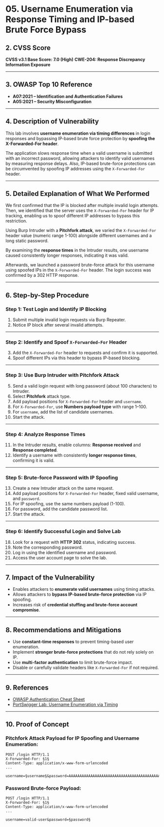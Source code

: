 
# 05. Username Enumeration via Response Timing and IP-based Brute Force Bypass

## 2. CVSS Score

**CVSS v3.1 Base Score: 7.0 (High)**
**CWE-204: Response Discrepancy Information Exposure**

---

## 3. OWASP Top 10 Reference

* **A07:2021 – Identification and Authentication Failures**
* **A05:2021 – Security Misconfiguration**

---

## 4. Description of Vulnerability

This lab involves **username enumeration via timing differences** in login responses and bypassing IP-based brute force protection by **spoofing the X-Forwarded-For header**.

The application slows response time when a valid username is submitted with an incorrect password, allowing attackers to identify valid usernames by measuring response delays. Also, IP-based brute-force protections can be circumvented by spoofing IP addresses using the `X-Forwarded-For` header.

---

## 5. Detailed Explanation of What We Performed

We first confirmed that the IP is blocked after multiple invalid login attempts. Then, we identified that the server uses the `X-Forwarded-For` header for IP tracking, enabling us to spoof different IP addresses to bypass this restriction.

Using Burp Intruder with a **Pitchfork attack**, we varied the `X-Forwarded-For` header value (numeric range 1-100) alongside different usernames and a long static password.

By examining the **response times** in the Intruder results, one username caused consistently longer responses, indicating it was valid.

Afterwards, we launched a password brute-force attack for this username using spoofed IPs in the `X-Forwarded-For` header. The login success was confirmed by a 302 HTTP response.

---

## 6. Step-by-Step Procedure

### Step 1: Test Login and Identify IP Blocking

1. Submit multiple invalid login requests via Burp Repeater.
2. Notice IP block after several invalid attempts.

---

### Step 2: Identify and Spoof `X-Forwarded-For` Header

3. Add the `X-Forwarded-For` header to requests and confirm it is supported.
4. Spoof different IPs via this header to bypass IP-based blocking.

---

### Step 3: Use Burp Intruder with Pitchfork Attack

5. Send a valid login request with long password (about 100 characters) to Intruder.
6. Select **Pitchfork** attack type.
7. Add payload positions for `X-Forwarded-For` header and `username`.
8. For `X-Forwarded-For`, use **Numbers payload type** with range 1–100.
9. For `username`, add the list of candidate usernames.
10. Start the attack.

---

### Step 4: Analyze Response Times

11. In the Intruder results, enable columns: **Response received** and **Response completed**.
12. Identify a username with consistently **longer response times**, confirming it is valid.

---

### Step 5: Brute-force Password with IP Spoofing

13. Create a new Intruder attack on the same request.
14. Add payload positions for `X-Forwarded-For` header, fixed valid username, and `password`.
15. For IP spoofing, use the same numbers payload (1-100).
16. For password, add the candidate password list.
17. Start the attack.

---

### Step 6: Identify Successful Login and Solve Lab

18. Look for a request with **HTTP 302** status, indicating success.
19. Note the corresponding password.
20. Log in using the identified username and password.
21. Access the user account page to solve the lab.

---

## 7. Impact of the Vulnerability

* Enables attackers to **enumerate valid usernames** using timing attacks.
* Allows attackers to **bypass IP-based brute-force protection** via IP spoofing.
* Increases risk of **credential stuffing and brute-force account compromise**.

---

## 8. Recommendations and Mitigations

* Use **constant-time responses** to prevent timing-based user enumeration.
* Implement **stronger brute-force protections** that do not rely solely on IP.
* Use **multi-factor authentication** to limit brute-force impact.
* Disable or carefully validate headers like `X-Forwarded-For` if not required.

---

## 9. References

* [OWASP Authentication Cheat Sheet](https://cheatsheetseries.owasp.org/cheatsheets/Authentication_Cheat_Sheet.html)
* [PortSwigger Lab: Username Enumeration via Timing](https://portswigger.net/web-security/authentication/password-based/lab-username-enumeration-via-response-timing)

---

## 10. Proof of Concept

### Pitchfork Attack Payload for IP Spoofing and Username Enumeration:

```http
POST /login HTTP/1.1
X-Forwarded-For: §1§
Content-Type: application/x-www-form-urlencoded
...

username=§username§&password=AAAAAAAAAAAAAAAAAAAAAAAAAAAAAAAAAAAAAAAAAAAAAAAAAAAAAAAAAAAAAAAAAAAAAAAAAAAAAAAAAAAAAAAAAAAAAAAAAAAA
```

### Password Brute-force Payload:

```http
POST /login HTTP/1.1
X-Forwarded-For: §1§
Content-Type: application/x-www-form-urlencoded
...

username=valid-user&password=§password§
```

